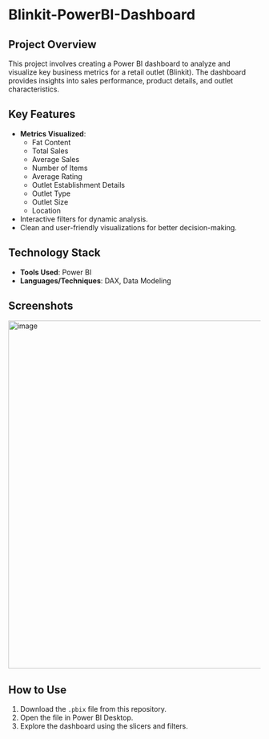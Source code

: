 # Blinkit-PowerBI-Dashboard
## Project Overview
This project involves creating a Power BI dashboard to analyze and visualize key business metrics for a retail outlet (Blinkit). The dashboard provides insights into sales performance, product details, and outlet characteristics.

## Key Features
- **Metrics Visualized**:
  - Fat Content
  - Total Sales
  - Average Sales
  - Number of Items
  - Average Rating
  - Outlet Establishment Details
  - Outlet Type
  - Outlet Size
  - Location
- Interactive filters for dynamic analysis.
- Clean and user-friendly visualizations for better decision-making.

## Technology Stack
- **Tools Used**: Power BI
- **Languages/Techniques**: DAX, Data Modeling

## Screenshots

<img width="694" alt="image" src="https://github.com/user-attachments/assets/3856cb30-ec42-467e-8f4b-c508d8ee6f2b" />

## How to Use
1. Download the `.pbix` file from this repository.
2. Open the file in Power BI Desktop.
3. Explore the dashboard using the slicers and filters.

